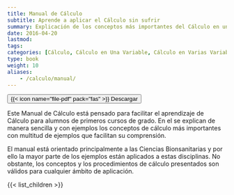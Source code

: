 ```yaml
---
title: Manual de Cálculo
subtitle: Aprende a aplicar el Cálculo sin sufrir
summary: Explicación de los conceptos más importantes del Cálculo en una y varias variables con ejemplos aplicados.
date: 2016-04-20
lastmod:
tags:
categories: [Cálculo, Cálculo en Una Variable, Cálculo en Varias Variables]
type: book
weight: 10
aliases:
    - /calculo/manual/
---
```


[<button type="button" class="btn btn-outline-primary">{{< icon name="file-pdf" pack="fas" >}} Descargar</button>](https://github.com/asalber/calculo-manual/raw/master/manual_calculo.pdf)

Este Manual de Cálculo está pensado para facilitar el aprendizaje de Cálculo para alumnos de primeros cursos de grado.
En el se explican de manera sencilla y con ejemplos los conceptos de cálculo más importantes con multitud de ejemplos que facilitan su comprensión.

El manual está orientado principalmente a las Ciencias Bionsanitarias y por ello la mayor parte de los ejemplos están aplicados a estas disciplinas.
No obstante, los conceptos y los procedimientos de cálculo presentados son válidos para cualquier ámbito de aplicación.

{{< list_children >}}
